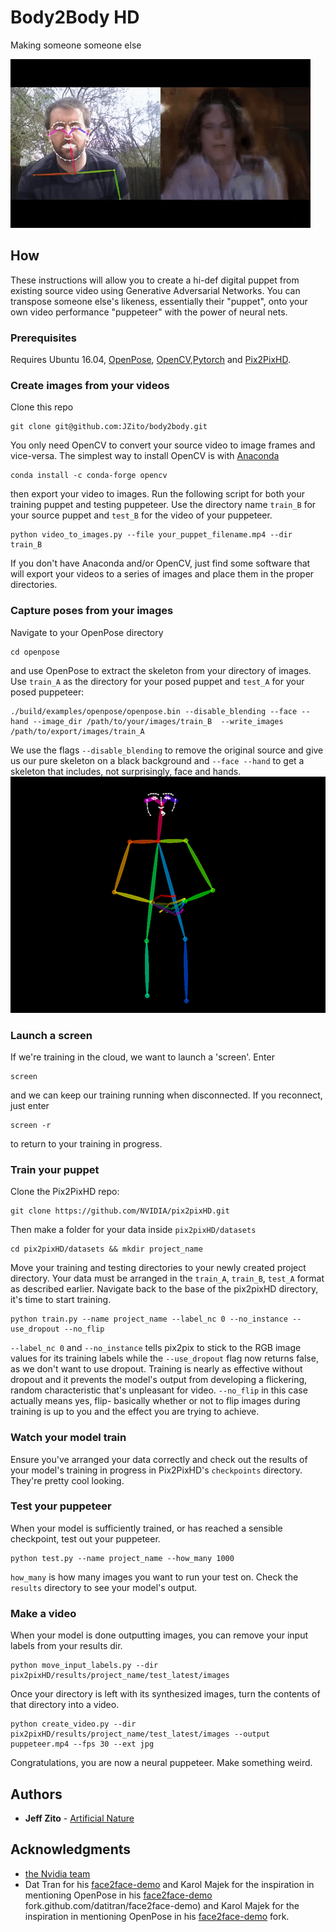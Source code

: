 # Body2Body HD

Making someone someone else

![alt text](https://github.com/JZito/body2body/blob/master/images/animation.gif "Body2Body")

## How

These instructions will allow you to create a hi-def digital puppet from existing source video using Generative Adversarial Networks. You can transpose someone else's likeness, essentially their "puppet", onto your own video performance "puppeteer" with the power of neural nets.

### Prerequisites

Requires Ubuntu 16.04, [OpenPose](https://github.com/CMU-Perceptual-Computing-Lab/openpose), [OpenCV](https://opencv.org/),[Pytorch](https://pytorch.org/) and [Pix2PixHD](https://github.com/NVIDIA/pix2pixHD).

### Create images from your videos

Clone this repo

```
git clone git@github.com:JZito/body2body.git
```


You only need OpenCV to convert your source video to image frames and vice-versa. The simplest way to install OpenCV is with [Anaconda](http://www.anaconda.org)

```
conda install -c conda-forge opencv 
```

then export your video to images. Run the following script for both your training puppet and testing puppeteer. Use the directory name ```train_B``` for your source puppet and ```test_B``` for the video of your puppeteer. 

```
python video_to_images.py --file your_puppet_filename.mp4 --dir train_B
```

If you don't have Anaconda and/or OpenCV, just find some software that will export your videos to a series of images and place them in the proper directories.

### Capture poses from your images
Navigate to your OpenPose directory 

```
cd openpose
```

and use OpenPose to extract the skeleton from your directory of images. Use ```train_A``` as the directory for your posed puppet and ```test_A``` for your posed puppeteer:

```
./build/examples/openpose/openpose.bin --disable_blending --face --hand --image_dir /path/to/your/images/train_B  --write_images /path/to/export/images/train_A
```

We use the flags ```--disable_blending``` to remove the original source and give us our pure skeleton on a black background and ```--face --hand``` to get a skeleton that includes, not surprisingly, face and hands.
![alt text](https://github.com/JZito/body2body/blob/master/images/skeleton_pose.png "Posed image")


### Launch a screen

If we're training in the cloud, we want to launch a 'screen'. Enter 

```
screen
```

and we can keep our training running when disconnected. If you reconnect, just enter

```
screen -r
```

to return to your training in progress.

### Train your puppet

Clone the Pix2PixHD repo:

```
git clone https://github.com/NVIDIA/pix2pixHD.git
```

Then make a folder for your data inside  ```pix2pixHD/datasets```

```
cd pix2pixHD/datasets && mkdir project_name
```

Move your training and testing directories to your newly created project directory. Your data must be arranged in the ```train_A```, ```train_B```, ```test_A``` format as described earlier. Navigate back to the base of the pix2pixHD directory, it's time to start training.

```
python train.py --name project_name --label_nc 0 --no_instance --use_dropout --no_flip
```

```--label_nc 0``` and ```--no_instance``` tells pix2pix to stick to the RGB image values for its training labels while the ```--use_dropout``` flag now returns false, as we don't want to use dropout. Training is nearly as effective without dropout and it prevents the model's output from developing a flickering, random characteristic that's unpleasant for video. ```--no_flip``` in this case actually means yes, flip- basically whether or not to flip images during training is up to you and the effect you are trying to achieve.

### Watch your model train

Ensure you've arranged your data correctly and check out the results of your model's training in progress in Pix2PixHD's ```checkpoints``` directory. They're pretty cool looking. 

### Test your puppeteer

When your model is sufficiently trained, or has reached a sensible checkpoint, test out your puppeteer. 

```
python test.py --name project_name --how_many 1000
```

```how_many``` is how many images you want to run your test on. Check the ```results``` directory to see your model's output.

### Make a video

When your model is done outputting images, you can remove your input labels from your results dir.

```
python move_input_labels.py --dir pix2pixHD/results/project_name/test_latest/images
```

Once your directory is left with its synthesized images, turn the contents of that directory into a video.

```
python create_video.py --dir pix2pixHD/results/project_name/test_latest/images --output puppeteer.mp4 --fps 30 --ext jpg
```

Congratulations, you are now a neural puppeteer. Make something weird. 


## Authors

* **Jeff Zito** - [Artificial Nature](https://www.artificialnature.io)


## Acknowledgments

* [the Nvidia team](https://github.com/NVIDIA/pix2pixHD)
* Dat Tran for his [face2face-demo](https://github.com/datitran/face2face-demo) and Karol Majek for the inspiration in mentioning OpenPose in his [face2face-demo](https://github.com/karolmajek/face2face-demo) fork.github.com/datitran/face2face-demo) and Karol Majek for the inspiration in mentioning OpenPose in his [face2face-demo](https://github.com/karolmajek/face2face-demo) fork.
